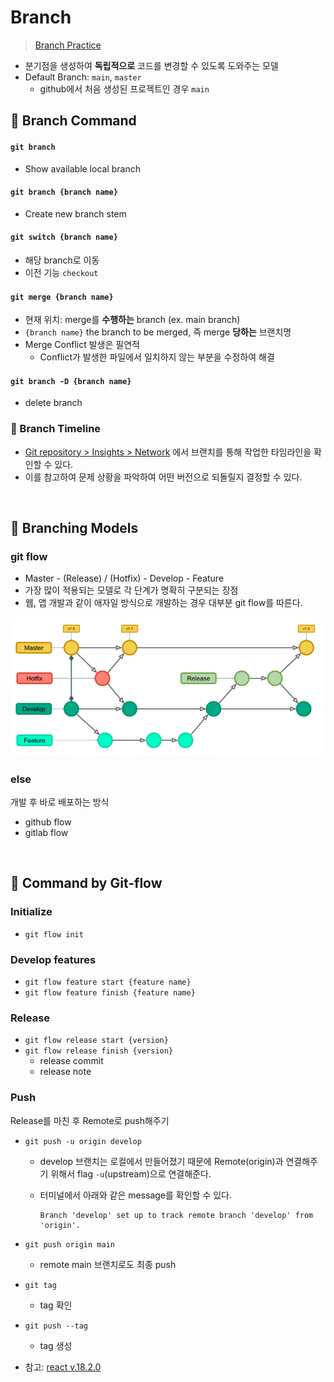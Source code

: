 # Branch

> [Branch Practice](https://github.com/youzysu/branch-practice)

- 분기점을 생성하여 **독립적으로** 코드를 변경할 수 있도록 도와주는 모델
- Default Branch: `main`, `master`
  - github에서 처음 생성된 프로젝트인 경우 `main`

## 📌 Branch Command

#### `git branch`

- Show available local branch

#### `git branch {branch name}`

- Create new branch stem

#### `git switch {branch name}`

- 해당 branch로 이동
- 이전 기능 `checkout`

#### `git merge {branch name}`

- 현재 위치: merge를 **수행하는** branch (ex. main branch)
- `{branch name}` the branch to be merged, 즉 merge **당하는** 브랜치명
- Merge Conflict 발생은 필연적
  - Conflict가 발생한 파일에서 일치하지 않는 부분을 수정하여 해결

#### `git branch -D {branch name}`

- delete branch

### 🔎 Branch Timeline

- [Git repository > Insights > Network](https://github.com/youzysu/branch-practice/network) 에서 브랜치를 통해 작업한 타임라인을 확인할 수 있다.
- 이를 참고하여 문제 상황을 파악하여 어떤 버전으로 되돌릴지 결정할 수 있다.

<br />

## 📌 Branching Models

### git flow

- Master - (Release) / (Hotfix) - Develop - Feature
- 가장 많이 적용되는 모델로 각 단계가 명확히 구분되는 장점
- 웹, 앱 개발과 같이 애자일 방식으로 개발하는 경우 대부분 git flow를 따른다.

<img src='img/git flow strategy.png' />

### else

개발 후 바로 배포하는 방식

- github flow
- gitlab flow

<br />

## 📌 Command by Git-flow

### Initialize

- `git flow init`

### Develop features

- `git flow feature start {feature name}`
- `git flow feature finish {feature name}`

### Release

- `git flow release start {version}`
- `git flow release finish {version}`
  - release commit
  - release note

### Push

Release를 마친 후 Remote로 push해주기

- `git push -u origin develop`

  - develop 브랜치는 로컬에서 만들어졌기 때문에 Remote(origin)과 연결해주기 위해서 flag `-u`(upstream)으로 연결해준다.
  - 터미널에서 아래와 같은 message를 확인할 수 있다.

    ```
    Branch 'develop' set up to track remote branch 'develop' from 'origin'.
    ```

- `git push origin main`

  - remote main 브랜치로도 최종 push

- `git tag`

  - tag 확인

- `git push --tag`

  - tag 생성

- 참고: [react v.18.2.0](https://github.com/facebook/react/releases/tag/v18.2.0)
